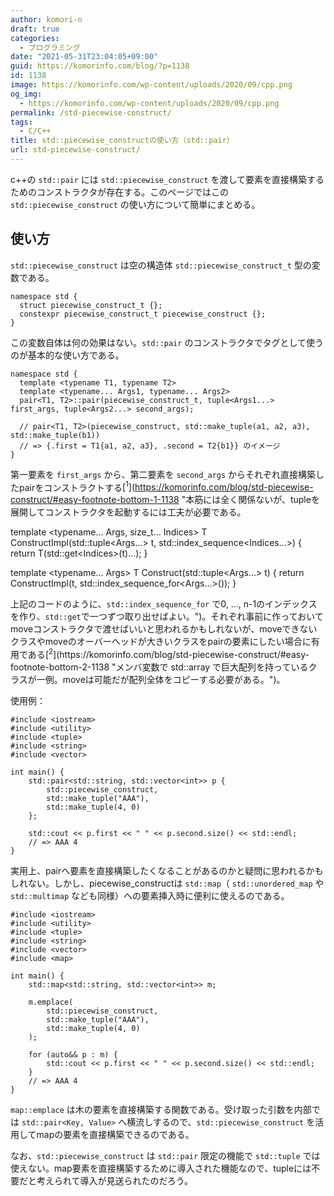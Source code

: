 ```yaml
---
author: komori-n
draft: true
categories:
  - プログラミング
date: "2021-05-31T23:04:05+09:00"
guid: https://komorinfo.com/blog/?p=1138
id: 1138
image: https://komorinfo.com/wp-content/uploads/2020/09/cpp.png
og_img:
  - https://komorinfo.com/wp-content/uploads/2020/09/cpp.png
permalink: /std-piecewise-construct/
tags:
  - C/C++
title: std::piecewise_constructの使い方（std::pair）
url: std-piecewise-construct/
---
```


c++の `std::pair` には `std::piecewise_construct` を渡して要素を直接構築するためのコンストラクタが存在する。このページではこの `std::piecewise_construct` の使い方について簡単にまとめる。

## 使い方

`std::piecewise_construct` は空の構造体 `std::piecewise_construct_t` 型の変数である。

```
namespace std {
  struct piecewise_construct_t {};
  constexpr piecewise_construct_t piecewise_construct {};
}
```

この変数自体は何の効果はない。`std::pair` のコンストラクタでタグとして使うのが基本的な使い方である。

```
namespace std {
  template <typename T1, typename T2>
  template <typename... Args1, typename... Args2>
  pair<T1, T2>::pair(piecewise_construct_t, tuple<Args1...> first_args, tuple<Args2...> second_args);

  // pair<T1, T2>(piecewise_construct, std::make_tuple(a1, a2, a3), std::make_tuple(b1))
  // => {.first = T1{a1, a2, a3}, .second = T2{b1}} のイメージ
}
```

第一要素を `first_args` から、第二要素を `second_args` からそれぞれ直接構築したpairをコンストラクトする<span class="easy-footnote-margin-adjust" id="easy-footnote-1-1138"></span><span class="easy-footnote">[<sup>1</sup>](https://komorinfo.com/blog/std-piecewise-construct/#easy-footnote-bottom-1-1138 "本筋には全く関係ないが、tupleを展開してコンストラクタを起動するには工夫が必要である。</p>

template &lt;typename... Args, size_t... Indices>
T ConstructImpl(std::tuple&lt;Args...> t, std::index_sequence&lt;Indices...>) {
return T(std::get&lt;Indices>(t)...);
}

template &lt;typename... Args>
T Construct(std::tuple&lt;Args...> t) {
return ConstructImpl(t, std::index_sequence_for&lt;Args...>());
}</pre>

<p>上記のコードのように、<code>std::index_sequence_for</code> で0, &#8230;, n-1のインデックスを作り、<code>std::get</code>で一つずつ取り出せばよい。")</span>。それぞれ事前に作っておいてmoveコンストラクタで渡せばいいと思われるかもしれないが、moveできないクラスやmoveのオーバーヘッドが大きいクラスをpairの要素にしたい場合に有用である<span class="easy-footnote-margin-adjust" id="easy-footnote-2-1138"></span><span class="easy-footnote">[<sup>2</sup>](https://komorinfo.com/blog/std-piecewise-construct/#easy-footnote-bottom-2-1138 "メンバ変数で std::array で巨大配列を持っているクラスが一例。moveは可能だが配列全体をコピーする必要がある。")</span>。

使用例：

```
#include <iostream>
#include <utility>
#include <tuple>
#include <string>
#include <vector>

int main() {
    std::pair<std::string, std::vector<int>> p {
        std::piecewise_construct,
        std::make_tuple("AAA"),
        std::make_tuple(4, 0)
    };

    std::cout << p.first << " " << p.second.size() << std::endl;
    // => AAA 4
}
```

実用上、pairへ要素を直接構築したくなることがあるのかと疑問に思われるかもしれない。しかし、piecewise_constructは `std::map`（ `std::unordered_map` や `std::multimap` なども同様）への要素挿入時に便利に使えるのである。

```
#include <iostream>
#include <utility>
#include <tuple>
#include <string>
#include <vector>
#include <map>

int main() {
    std::map<std::string, std::vector<int>> m;

    m.emplace(
        std::piecewise_construct,
        std::make_tuple("AAA"),
        std::make_tuple(4, 0)
    );

    for (auto&& p : m) {
        std::cout << p.first << " " << p.second.size() << std::endl;
    }
    // => AAA 4
}
```

`map::emplace` は木の要素を直接構築する関数である。受け取った引数を内部では `std::pair<Key, Value>` へ横流しするので、`std::piecewise_construct` を活用してmapの要素を直接構築できるのである。

なお、`std::piecewise_construct` は `std::pair` 限定の機能で `std::tuple` では使えない。map要素を直接構築するために導入された機能なので、tupleには不要だと考えられて導入が見送られたのだろう。
